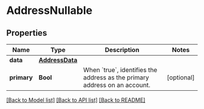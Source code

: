 # AddressNullable

## Properties
Name | Type | Description | Notes
------------ | ------------- | ------------- | -------------
**data** | [**AddressData**](AddressData.md) |  | 
**primary** | **Bool** | When &#x60;true&#x60;, identifies the address as the primary address on an account. | [optional] 

[[Back to Model list]](../README.md#documentation-for-models) [[Back to API list]](../README.md#documentation-for-api-endpoints) [[Back to README]](../README.md)


